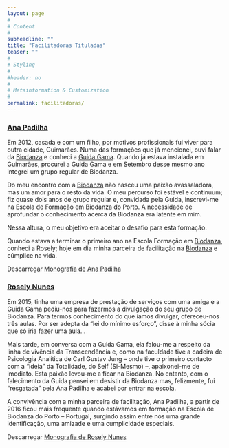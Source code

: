 ```yaml
---
layout: page
#
# Content
#
subheadline: ""
title: "Facilitadoras Tituladas"
teaser: ""
#
# Styling
#
#header: no
#
# Metainformation & Customization
#
permalink: facilitadoras/
---
```


### [Ana Padilha](ana-padilha)  
  
  
Em 2012, casada e com um filho, por motivos profissionais fui viver para outra cidade, Guimarães. Numa das formações que já mencionei, ouvi falar da [Biodanza][3] e conheci a [Guida Gama][2]. Quando já estava instalada em Guimarães, procurei a Guida Gama e em Setembro desse mesmo ano integrei um grupo regular de Biodanza.  
  
Do meu encontro com a [Biodanza][3] não nasceu uma paixão avassaladora, mas um amor para o resto da vida. O meu percurso foi estável e continuum; fiz quase dois anos de grupo regular e, convidada pela Guida, inscrevi-me na Escola de Formação em Biodanza do Porto. A necessidade de aprofundar o conhecimento acerca da Biodanza era latente em mim.  
  
Nessa altura, o meu objetivo era aceitar o desafio para esta formação.  
  
Quando estava a terminar o primeiro ano na Escola Formação em [Biodanza][3], conheci a Rosely; hoje em dia minha parceira de facilitação na [Biodanza][3] e cúmplice na vida.  
  
Descarregar [Monografia de Ana Padilha](../files/Monografia-Ana-Padilha.pdf)

   
### [Rosely Nunes](rosely-nunes)
   
  
Em 2015, tinha uma empresa de prestação de serviços com uma amiga e a Guida Gama pediu-nos para fazermos a divulgação do seu grupo de Biodanza. Para termos conhecimento do que íamos divulgar, ofereceu-nos três aulas. Por ser adepta da “lei do mínimo esforço”, disse à minha sócia que só iria fazer uma aula…  
  
Mais tarde, em conversa com a Guida Gama, ela falou-me a respeito da linha de vivência da Transcendência e, como na faculdade tive a cadeira de Psicologia Analítica de Carl Gustav Jung – onde tive o primeiro contacto com a “ideia” da Totalidade, do Self (Si-Mesmo) –, apaixonei-me de imediato. Esta paixão levou-me a ficar na Biodanza. No entanto, com o falecimento da Guida pensei em desistir da Biodanza mas, felizmente, fui “resgatada” pela Ana Padilha e acabei por entrar na escola.  
  
A convivência com a minha parceira de facilitação, Ana Padilha, a partir de 2016 ficou mais frequente quando estávamos em formação na Escola de Biodanza do Porto – Portugal, surgindo assim entre nós uma grande identificação, uma amizade e uma cumplicidade especiais.
  
Descarregar [Monografia de Rosely Nunes](/facilitadoras/rosely-nunes)


[1]: ana-melo
[2]: guida-gama
[3]: ../o-que-e-a-biodanza
